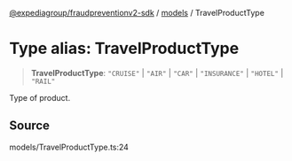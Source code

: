[@expediagroup/fraudpreventionv2-sdk](../../index.md) / [models](../index.md) / TravelProductType

# Type alias: TravelProductType

> **TravelProductType**: `"CRUISE"` \| `"AIR"` \| `"CAR"` \| `"INSURANCE"` \| `"HOTEL"` \| `"RAIL"`

Type of product.

## Source

models/TravelProductType.ts:24
